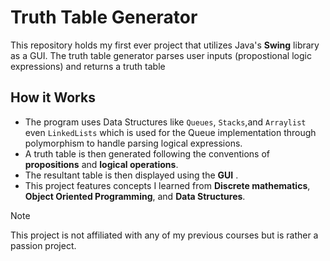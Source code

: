 # Truth Table Generator
This repository holds my first ever project that utilizes Java's **Swing** library as a GUI. 
The truth table generator parses user inputs (propostional logic expressions) and returns a truth table

## How it Works
* The program uses Data Structures like `Queues`, `Stacks`,and  `Arraylist` even `LinkedLists` which is used for the Queue implementation through polymorphism
  to handle parsing logical expressions.
* A truth table is then generated following the conventions of **propositions** and **logical operations**.
* The resultant table is then displayed using the **GUI** .
* This project features concepts I learned from **Discrete mathematics**, **Object Oriented Programming**, and **Data Structures**.

> [!NOTE]
> This project is not affiliated with any of my previous courses but is rather a passion project. 
                                                                                                                                                     
 
 

